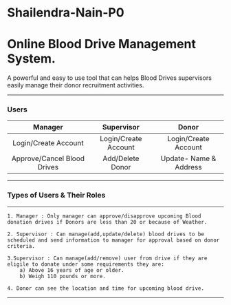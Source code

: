 # Shailendra-Nain-P0
# Online Blood Drive Management System.
A powerful and easy to use tool that can helps Blood Drives supervisors easily manage their donor recruitment activities.
___

### Users
| Manager|Supervisor| Donor|
| :-------------: |:-------------:| :-----:|
| Login/Create Account |Login/Create Account|Login/Create Account|
| Approve/Cancel Blood Drives| Add/Delete Donor|Update- Name & Address|


___

### Types of Users & Their Roles
___
    1. Manager : Only manager can approve/disapprove upcoming Blood donation drives if Donors are less than 20 or because of Weather.

    2. Supervisor : Can manage(add,update/delete) blood drives to be scheduled and send information to manager for approval based on donor criteria.
 
    3.Supervisor : Can manage(add/remove) user from drive if they are eligile to donate under some requirements they are: 
        a) Above 16 years of age or older. 
        b) Weigh 110 pounds or more.  

    4. Donor can see the location and time for upcoming blood drive.
___

